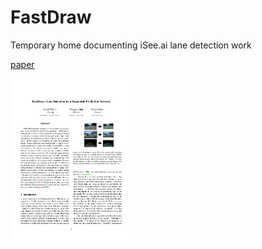 # FastDraw
Temporary home documenting iSee.ai lane detection work

[paper](https://github.com/jonahthelion/FastDraw/paper.pdf)

<img src="https://github.com/jonahthelion/FastDraw/blob/master/firstpageimg.png" width="200" />
